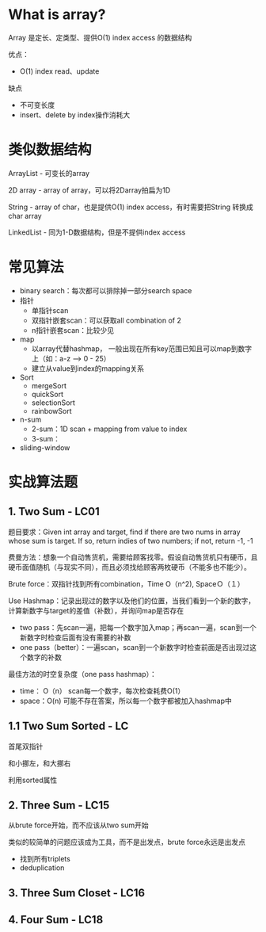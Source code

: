 # What is array?

Array 是定长、定类型、提供O(1) index access 的数据结构

优点：

- O(1) index read、update

缺点

- 不可变长度
- insert、delete by index操作消耗大

# 类似数据结构

ArrayList - 可变长的array

2D array - array of array，可以将2Darray拍扁为1D

String - array of char，也是提供O(1) index access，有时需要把String 转换成char array

LinkedList - 同为1-D数据结构，但是不提供index access

# 常见算法

- binary search：每次都可以排除掉一部分search space
- 指针
  - 单指针scan
  - 双指针嵌套scan：可以获取all combination of 2
  - n指针嵌套scan：比较少见
- map
  - 以array代替hashmap， 一般出现在所有key范围已知且可以map到数字上（如：a-z --> 0 - 25）
  - 建立从value到index的mapping关系
- Sort
  - mergeSort
  - quickSort
  - selectionSort
  - rainbowSort
- n-sum
  - 2-sum：1D scan + mapping from value to index
  - 3-sum：
- sliding-window



# 实战算法题

## 1. Two Sum - LC01

题目要求：Given int array and target, find if there are two nums in array whose sum is target. If so, return indies of two numbers; if not, return -1, -1

费曼方法：想象一个自动售货机，需要给顾客找零。假设自动售货机只有硬币，且硬币面值随机（与现实不同），而且必须找给顾客两枚硬币（不能多也不能少）。

Brute force：双指针找到所有combination，Time O（n^2), SpaceＯ（１）

Use Hashmap：记录出现过的数字以及他们的位置，当我们看到一个新的数字，计算新数字与target的差值（补数），并询问map是否存在

- two pass：先scan一遍，把每一个数字加入map；再scan一遍，scan到一个新数字时检查后面有没有需要的补数
- one pass（better）：一遍scan，scan到一个新数字时检查前面是否出现过这个数字的补数

最佳方法的时空复杂度（one pass hashmap）：

- time： O（n） scan每一个数字，每次检查耗费O(1）
- space：O(n) 可能不存在答案，所以每一个数字都被加入hashmap中

## 1.1 Two Sum Sorted - LC

首尾双指针

和小挪左，和大挪右

利用sorted属性

## 2. Three Sum - LC15

从brute force开始，而不应该从two sum开始

类似的较简单的问题应该成为工具，而不是出发点，brute force永远是出发点

- 找到所有triplets
- deduplication

## 3. Three Sum Closet - LC16

## 4. Four Sum - LC18

































